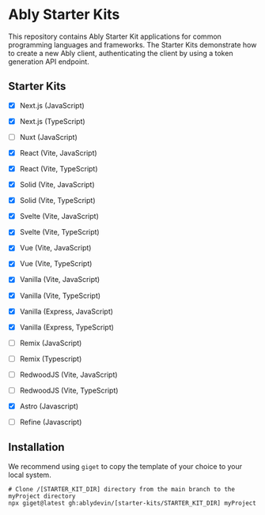 # Ably Starter Kits

This repository contains Ably Starter Kit applications for common programming languages and frameworks.  The Starter Kits demonstrate how to create a new Ably client, authenticating the client by using a token generation API endpoint.

## Starter Kits

- [x] Next.js (JavaScript)
- [x] Next.js (TypeScript)
- [ ] Nuxt (JavaScript)
- [x] React (Vite, JavaScript)
- [x] React (Vite, TypeScript)
- [x] Solid (Vite, JavaScript)
- [x] Solid (Vite, TypeScript)
- [x] Svelte (Vite, JavaScript)
- [x] Svelte (Vite, TypeScript)
- [x] Vue (Vite, JavaScript)
- [x] Vue (Vite, TypeScript)
- [x] Vanilla (Vite, JavaScript)
- [x] Vanilla (Vite, TypeScript)
- [x] Vanilla (Express, JavaScript)
- [x] Vanilla (Express, TypeScript)
- [ ] Remix (JavaScript)
- [ ] Remix (Typescript)
- [ ] RedwoodJS (Vite, JavaScript)
- [ ] RedwoodJS (Vite, TypeScript)
- [x] Astro (Javascript)
- [ ] Refine (Javascript)


## Installation

We recommend using `giget` to copy the template of your choice to your local system.

```
# Clone /[STARTER_KIT_DIR] directory from the main branch to the myProject directory
npx giget@latest gh:ablydevin/[starter-kits/STARTER_KIT_DIR] myProject
```

